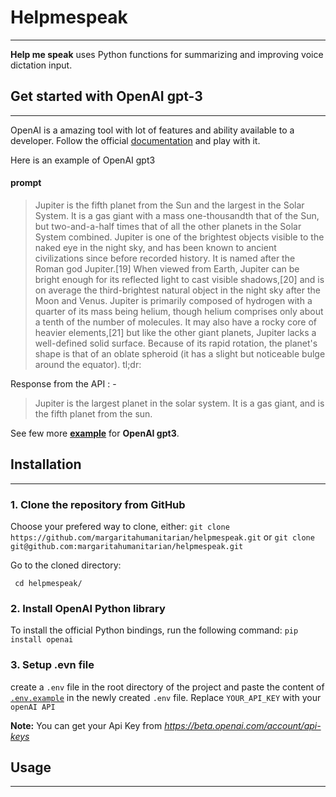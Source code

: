# Helpmespeak

---

**Help me speak** uses Python functions for summarizing and improving voice dictation input.

## Get started with OpenAI gpt-3

---

OpenAI is a amazing tool with lot of features and ability available to a developer. Follow the official [documentation](https://beta.openai.com/docs/introduction) and play with it.

Here is an example of OpenAI gpt3

#### prompt

> Jupiter is the fifth planet from the Sun and the largest in the Solar System. It is a gas giant with a mass one-thousandth that of the Sun, but two-and-a-half times that of all the other planets in the Solar System combined. Jupiter is one of the brightest objects visible to the naked eye in the night sky, and has been known to ancient civilizations since before recorded history. It is named after the Roman god Jupiter.[19] When viewed from Earth, Jupiter can be bright enough for its reflected light to cast visible shadows,[20] and is on average the third-brightest natural object in the night sky after the Moon and Venus.
> Jupiter is primarily composed of hydrogen with a quarter of its mass being helium, though helium comprises only about a tenth of the number of molecules. It may also have a rocky core of heavier elements,[21] but like the other giant planets, Jupiter lacks a well-defined solid surface. Because of its rapid rotation, the planet's shape is that of an oblate spheroid (it has a slight but noticeable bulge around the equator).
> tl;dr:

Response from the API : -

> Jupiter is the largest planet in the solar system. It is a gas giant, and is the fifth planet from the sun.

See few more **[example](https://beta.openai.com/docs/examples/summarization)** for **OpenAI gpt3**.

## Installation

---

### 1. Clone the repository from GitHub

Choose your prefered way to clone, either:
`git clone https://github.com/margaritahumanitarian/helpmespeak.git`
or
`git clone git@github.com:margaritahumanitarian/helpmespeak.git`

Go to the cloned directory:

` cd helpmespeak/`

### 2. Install OpenAI Python library

To install the official Python bindings, run the following command:
`pip install openai`

### 3. Setup .evn file

create a `.env` file in the root directory of the project and paste the content of [`.env.example`]() in the newly created `.env` file.
Replace `YOUR_API_KEY` with your `openAI API`

**Note:** You can get your Api Key from *https://beta.openai.com/account/api-keys*

## Usage

---
